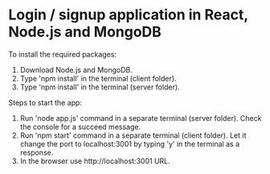 # Login / signup application in React, Node.js and MongoDB

To install the required packages:

1. Download Node.js and MongoDB.
2. Type 'npm install' in the terminal (client folder).
3. Type 'npm install' in the terminal (server folder).

Steps to start the app:

1. Run 'node app.js' command in a separate terminal (server folder). Check the console for a succeed message.
2. Run 'npm start' command in a separate terminal (client folder). Let it change the port to localhost:3001 by typing 'y' in the terminal as a response.
3. In the browser use http://localhost:3001 URL.
